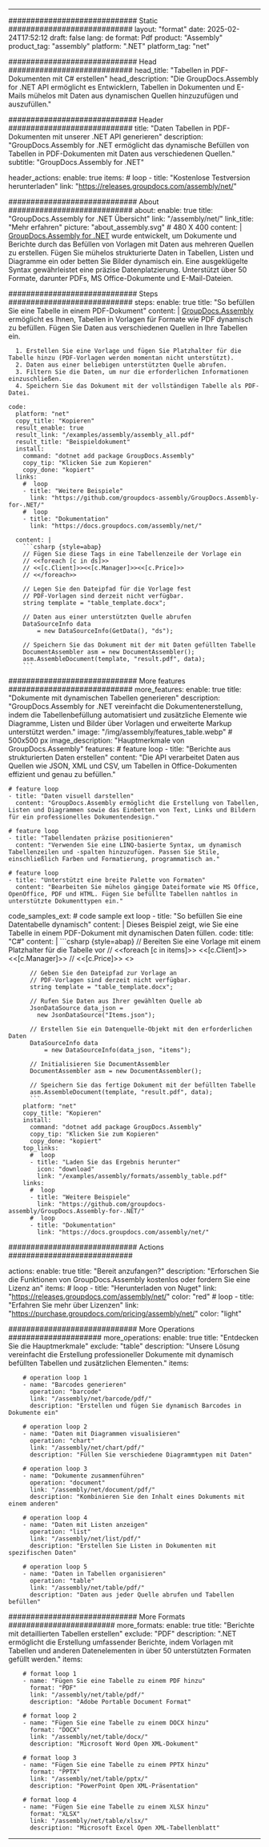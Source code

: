 



---
############################# Static ############################
layout: "format"
date:  2025-02-24T17:52:12
draft: false
lang: de
format: Pdf
product: "Assembly"
product_tag: "assembly"
platform: ".NET"
platform_tag: "net"

############################# Head ############################
head_title: "Tabellen in PDF-Dokumenten mit C# erstellen"
head_description: "Die GroupDocs.Assembly for .NET API ermöglicht es Entwicklern, Tabellen in Dokumenten und E-Mails mühelos mit Daten aus dynamischen Quellen hinzuzufügen und auszufüllen."

############################# Header ############################
title: "Daten Tabellen in PDF-Dokumenten mit unserer .NET API generieren" 
description: "GroupDocs.Assembly for .NET ermöglicht das dynamische Befüllen von Tabellen in PDF-Dokumenten mit Daten aus verschiedenen Quellen."
subtitle: "GroupDocs.Assembly for .NET" 

header_actions:
  enable: true
  items:
    #  loop
    - title: "Kostenlose Testversion herunterladen"
      link: "https://releases.groupdocs.com/assembly/net/"
      
############################# About ############################
about:
    enable: true
    title: "GroupDocs.Assembly for .NET Übersicht"
    link: "/assembly/net/"
    link_title: "Mehr erfahren"
    picture: "about_assembly.svg" # 480 X 400
    content: |
       [GroupDocs.Assembly for .NET](/assembly/net/) wurde entwickelt, um Dokumente und Berichte durch das Befüllen von Vorlagen mit Daten aus mehreren Quellen zu erstellen. Fügen Sie mühelos strukturierte Daten in Tabellen, Listen und Diagramme ein oder betten Sie Bilder dynamisch ein. Eine ausgeklügelte Syntax gewährleistet eine präzise Datenplatzierung. Unterstützt über 50 Formate, darunter PDFs, MS Office-Dokumente und E-Mail-Dateien.

############################# Steps ############################
steps:
    enable: true
    title: "So befüllen Sie eine Tabelle in einem PDF-Dokument"
    content: |
      [GroupDocs.Assembly](/assembly/net/) ermöglicht es Ihnen, Tabellen in Vorlagen für Formate wie PDF dynamisch zu befüllen. Fügen Sie Daten aus verschiedenen Quellen in Ihre Tabellen ein.
      
      1. Erstellen Sie eine Vorlage und fügen Sie Platzhalter für die Tabelle hinzu (PDF-Vorlagen werden momentan nicht unterstützt).
      2. Daten aus einer beliebigen unterstützten Quelle abrufen.
      3. Filtern Sie die Daten, um nur die erforderlichen Informationen einzuschließen.
      4. Speichern Sie das Dokument mit der vollständigen Tabelle als PDF-Datei.
   
    code:
      platform: "net"
      copy_title: "Kopieren"
      result_enable: true
      result_link: "/examples/assembly/assembly_all.pdf"
      result_title: "Beispieldokument"
      install:
        command: "dotnet add package GroupDocs.Assembly"
        copy_tip: "Klicken Sie zum Kopieren"
        copy_done: "kopiert"
      links:
        #  loop
        - title: "Weitere Beispiele"
          link: "https://github.com/groupdocs-assembly/GroupDocs.Assembly-for-.NET/"
        #  loop
        - title: "Dokumentation"
          link: "https://docs.groupdocs.com/assembly/net/"
          
      content: |
        ```csharp {style=abap}
        // Fügen Sie diese Tags in eine Tabellenzeile der Vorlage ein
        // <<foreach [c in ds]>>
        // <<[c.Client]>><<[c.Manager]>><<[c.Price]>>
        // <</foreach>>

        // Legen Sie den Dateipfad für die Vorlage fest
        // PDF-Vorlagen sind derzeit nicht verfügbar.
        string template = "table_template.docx";

        // Daten aus einer unterstützten Quelle abrufen
        DataSourceInfo data 
            = new DataSourceInfo(GetData(), "ds");

        // Speichern Sie das Dokument mit der mit Daten gefüllten Tabelle
        DocumentAssembler asm = new DocumentAssembler();
        asm.AssembleDocument(template, "result.pdf", data);
        ```            

############################# More features ############################
more_features:
  enable: true
  title: "Dokumente mit dynamischen Tabellen generieren"
  description: "GroupDocs.Assembly for .NET vereinfacht die Dokumentenerstellung, indem die Tabellenbefüllung automatisiert und zusätzliche Elemente wie Diagramme, Listen und Bilder über Vorlagen und erweiterte Markup unterstützt werden."
  image: "/img/assembly/features_table.webp" # 500x500 px
  image_description: "Hauptmerkmale von GroupDocs.Assembly"
  features:
    # feature loop
    - title: "Berichte aus strukturierten Daten erstellen"
      content: "Die API verarbeitet Daten aus Quellen wie JSON, XML und CSV, um Tabellen in Office-Dokumenten effizient und genau zu befüllen."

    # feature loop
    - title: "Daten visuell darstellen"
      content: "GroupDocs.Assembly ermöglicht die Erstellung von Tabellen, Listen und Diagrammen sowie das Einbetten von Text, Links und Bildern für ein professionelles Dokumentendesign."

    # feature loop
    - title: "Tabellendaten präzise positionieren"
      content: "Verwenden Sie eine LINQ-basierte Syntax, um dynamisch Tabellenzeilen und -spalten hinzuzufügen. Passen Sie Stile, einschließlich Farben und Formatierung, programmatisch an."

    # feature loop
    - title: "Unterstützt eine breite Palette von Formaten"
      content: "Bearbeiten Sie mühelos gängige Dateiformate wie MS Office, OpenOffice, PDF und HTML. Fügen Sie befüllte Tabellen nahtlos in unterstützte Dokumenttypen ein."
      
  code_samples_ext:
    # code sample ext loop
    - title: "So befüllen Sie eine Datentabelle dynamisch"
      content: |
        Dieses Beispiel zeigt, wie Sie eine Tabelle in einem PDF-Dokument mit dynamischen Daten füllen.
      code:
        title: "C#"
        content: |
          ```csharp {style=abap}
          // Bereiten Sie eine Vorlage mit einem Platzhalter für die Tabelle vor
          // <<foreach [c in items]>> <<[c.Client]>><<[c.Manager]>>
          // <<[c.Price]>> <</foreach>>

          // Geben Sie den Dateipfad zur Vorlage an
          // PDF-Vorlagen sind derzeit nicht verfügbar.
          string template = "table_template.docx";

          // Rufen Sie Daten aus Ihrer gewählten Quelle ab
          JsonDataSource data_json = 
            new JsonDataSource("Items.json");

          // Erstellen Sie ein Datenquelle-Objekt mit den erforderlichen Daten
          DataSourceInfo data 
              = new DataSourceInfo(data_json, "items");

          // Initialisieren Sie DocumentAssembler
          DocumentAssembler asm = new DocumentAssembler();

          // Speichern Sie das fertige Dokument mit der befüllten Tabelle
          asm.AssembleDocument(template, "result.pdf", data);
          ```
        platform: "net"
        copy_title: "Kopieren"
        install:
          command: "dotnet add package GroupDocs.Assembly"
          copy_tip: "Klicken Sie zum Kopieren"
          copy_done: "kopiert"
        top_links:
          #  loop
          - title: "Laden Sie das Ergebnis herunter"
            icon: "download"
            link: "/examples/assembly/formats/assembly_table.pdf"
        links:
          #  loop
          - title: "Weitere Beispiele"
            link: "https://github.com/groupdocs-assembly/GroupDocs.Assembly-for-.NET/"
          #  loop
          - title: "Dokumentation"
            link: "https://docs.groupdocs.com/assembly/net/"
            

            


############################# Actions ############################

actions:
  enable: true
  title: "Bereit anzufangen?"
  description: "Erforschen Sie die Funktionen von GroupDocs.Assembly kostenlos oder fordern Sie eine Lizenz an"
  items:
    #  loop
    - title: "Herunterladen von Nuget"
      link: "https://releases.groupdocs.com/assembly/net/"
      color: "red"
        #  loop
    - title: "Erfahren Sie mehr über Lizenzen"
      link: "https://purchase.groupdocs.com/pricing/assembly/net/"
      color: "light"


############################# More Operations #####################
more_operations:
    enable: true
    title: "Entdecken Sie die Hauptmerkmale"
    exclude: "table"
    description: "Unsere Lösung vereinfacht die Erstellung professioneller Dokumente mit dynamisch befüllten Tabellen und zusätzlichen Elementen."
    items: 
          
        # operation loop 1
        - name: "Barcodes generieren"
          operation: "barcode"
          link: "/assembly/net/barcode/pdf/"
          description: "Erstellen und fügen Sie dynamisch Barcodes in Dokumente ein"

        # operation loop 2
        - name: "Daten mit Diagrammen visualisieren"
          operation: "chart"
          link: "/assembly/net/chart/pdf/"
          description: "Füllen Sie verschiedene Diagrammtypen mit Daten"

        # operation loop 3
        - name: "Dokumente zusammenführen"
          operation: "document"
          link: "/assembly/net/document/pdf/"
          description: "Kombinieren Sie den Inhalt eines Dokuments mit einem anderen"

        # operation loop 4
        - name: "Daten mit Listen anzeigen"
          operation: "list"
          link: "/assembly/net/list/pdf/"
          description: "Erstellen Sie Listen in Dokumenten mit spezifischen Daten"

        # operation loop 5
        - name: "Daten in Tabellen organisieren"
          operation: "table"
          link: "/assembly/net/table/pdf/"
          description: "Daten aus jeder Quelle abrufen und Tabellen befüllen"
         
          
############################# More Formats ########################
more_formats:
    enable: true
    title: "Berichte mit detaillierten Tabellen erstellen"
    exclude: "PDF"
    description: ".NET ermöglicht die Erstellung umfassender Berichte, indem Vorlagen mit Tabellen und anderen Datenelementen in über 50 unterstützten Formaten gefüllt werden."
    items: 
          
        # format loop 1
        - name: "Fügen Sie eine Tabelle zu einem PDF hinzu"
          format: "PDF"
          link: "/assembly/net/table/pdf/"
          description: "Adobe Portable Document Format"
          
        # format loop 2
        - name: "Fügen Sie eine Tabelle zu einem DOCX hinzu"
          format: "DOCX"
          link: "/assembly/net/table/docx/"
          description: "Microsoft Word Open XML-Dokument"
          
        # format loop 3
        - name: "Fügen Sie eine Tabelle zu einem PPTX hinzu"
          format: "PPTX"
          link: "/assembly/net/table/pptx/"
          description: "PowerPoint Open XML-Präsentation"
          
        # format loop 4
        - name: "Fügen Sie eine Tabelle zu einem XLSX hinzu"
          format: "XLSX"
          link: "/assembly/net/table/xlsx/"
          description: "Microsoft Excel Open XML-Tabellenblatt"


          

---